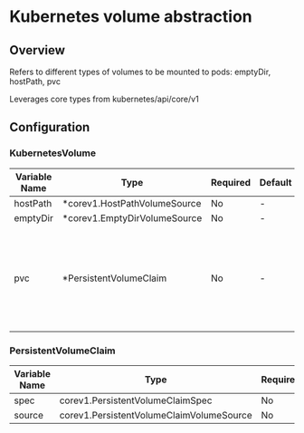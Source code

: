 # Kubernetes volume abstraction
## Overview
 Refers to different types of volumes to be mounted to pods: emptyDir, hostPath, pvc

 Leverages core types from kubernetes/api/core/v1

## Configuration
### KubernetesVolume
| Variable Name | Type | Required | Default | Description |
|---|---|---|---|---|
| hostPath | *corev1.HostPathVolumeSource | No | - |  |
| emptyDir | *corev1.EmptyDirVolumeSource | No | - |  |
| pvc | *PersistentVolumeClaim | No | - | PersistentVolumeClaim defines the Spec and the Source at the same time.<br>The PVC will be created with the configured spec and the name defined in the source.<br> |
### PersistentVolumeClaim
| Variable Name | Type | Required | Default | Description |
|---|---|---|---|---|
| spec | corev1.PersistentVolumeClaimSpec | No | - |  |
| source | corev1.PersistentVolumeClaimVolumeSource | No | - |  |
